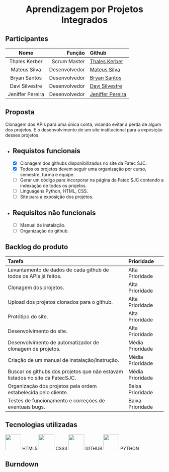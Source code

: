 <h1 align="center">
  Aprendizagem por Projetos Integrados
</h1>
  
<h2>Participantes</h2>
  
Nome | Função | Github
:---: | ---: | :---
Thales Kerber |Scrum Master | [Thales Kerber](https://github.com/thaleskerber)
Mateus Silva | Desenvolvedor | [Mateus Silva](https://github.com/mateushlsilva)
Bryan Santos | Desenvolvedor | [Bryan Santos](https://github.com/bryansantos13)
Davi Silvestre | Desenvolvedor | [Davi Silvestre](https://github.com/silvestredavi)
Jeniffer Pereira | Desenvolvedor | [Jeniffer Pereira](https://github.com/jennyads) 

<h2>Proposta</h2>

Clonagem dos APIs para uma única conta, visando evitar a perda de algum dos projetos. E o desenvolvimento de um site institucional para a exposição desses projetos.

* Requistos funcionais
   ---
   - [x] Clonagem dos githubs disponibilizados no site da Fatec SJC.
   - [x] Todos os projetos devem seguir uma organização por curso, semestre, turma e equipe.
   - [ ] Gerar um código para incorporar na página da Fatec SJC contendo a indexação de todos os projetos.
   - [ ] Linguagens Python, HTML, CSS.
   - [ ] Site para a exposição dos projetos.

* Requisitos não funcionais
  ---
  - [ ] Manual de instalação.
  - [ ] Organização do github.

<h2>Backlog do produto</h2>

Tarefa | Prioridade
:--- | :--- |
Levantamento de dados de cada github de todos os APIs já feitos. | Alta Prioridade
Clonagem dos projetos. | Alta Prioridade
Upload dos projetos clonados para o github. | Alta Prioridade
Protótipo do site. | Alta Prioridade
Desenvolvimento do site. | Alta Prioridade
Desenvolvimento de automatizador de clonagem de projetos. | Média Prioridade
Criação de um manual de instalação/instrução. | Média Prioridade
Buscar os githubs dos projetos que não estavam listados no site da FatecSJC. | Média Prioridade
Organização dos projetos pela ordem estabelecida pelo cliente. | Baixa Prioridade
Testes de funcionamento e correções de eventuais bugs. | Baixa Prioridade

<h2>Tecnologias utilizadas</h2>

  <div>
  <img width="50 rem" src="https://cdn.jsdelivr.net/gh/devicons/devicon/icons/html5/html5-original.svg"/> HTML5
  <img width="50 rem" src="https://cdn.jsdelivr.net/gh/devicons/devicon/icons/css3/css3-original.svg"/> CSS3
  <img width="50 rem" src="https://cdn.jsdelivr.net/gh/devicons/devicon/icons/github/github-original.svg"/> GITHUB
  <img width="50 rem" src="https://cdn.jsdelivr.net/gh/devicons/devicon/icons/python/python-original.svg"/> PYTHON
  </div>

<h2>Burndown</h2>

